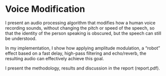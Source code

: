 # Voice Modification

I present an audio processing algorithm that modifies how a human voice recording sounds, without changing the pitch or speed of the speech, so that the identity of the person speaking is obscured, but the speech can still be understood.

In my implementation, I show how applying amplitude modulation, a “robot” effect based on a fast delay, high-pass filtering and echo/reverb, the resulting audio can effectively achieve this goal. 

I present the methodology, results and discussion in the report (report.pdf).
